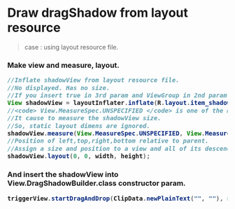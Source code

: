 <h1>Draw dragShadow from layout resource</h1>

>  case : using layout resource file.

<h3>Make view and measure, layout.

`````java
//Inflate shadowView from layout resource file.
//No displayed. Has no size.
//If you insert true in 3rd param and ViewGroup in 2nd param, this view will be attaching immediately.
View shadowView = layoutInflater.inflate(R.layout.item_shadow, null, false);
//<code> View.MeasureSpec.UNSPECIFIED </code> is one of the measure mode(=we has no value of exactly measured).
//It cause to measure the shadowView size.
//So, static layout dimens are ignored.
shadowView.measure(View.MeasureSpec.UNSPECIFIED, View.MeasureSpec.UNSPECIFIED);
//Position of left,top,right,bottom relative to parent.
//Assign a size and position to a view and all of its descendants.
shadowView.layout(0, 0, width, height);

`````



<h3>And insert the shadowView into View.DragShadowBuilder.class constructor param.

```java
triggerView.startDragAndDrop(ClipData.newPlainText("", ""), new MyDragShadow(shadowView), null, 0);
```